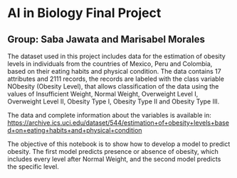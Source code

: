 # AI in Biology Final Project

## Group: Saba Jawata and Marisabel Morales

The dataset used in this project includes data for the estimation of obesity levels in individuals from the countries of Mexico, Peru and Colombia, based on their eating habits and physical condition. The data contains 17 attributes and 2111 records, the records are labeled with the class variable NObesity (Obesity Level), that allows classification of the data using the values of Insufficient Weight, Normal Weight, Overweight Level I, Overweight Level II, Obesity Type I, Obesity Type II and Obesity Type III. 

The data and complete information about the variables is available in: https://archive.ics.uci.edu/dataset/544/estimation+of+obesity+levels+based+on+eating+habits+and+physical+condition

The objective of this notebook is to show how to develop a model to predict obesity. The first model predicts presence or absence of obesity, which includes every level after Normal Weight, and the second model predicts the specific level. 
